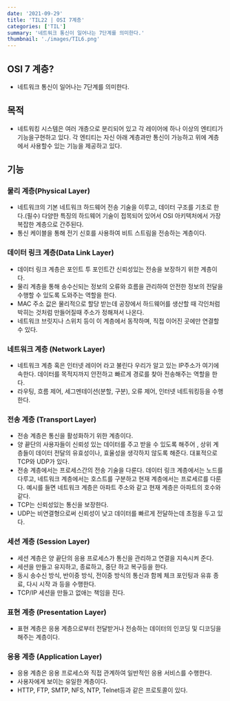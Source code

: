 ```yaml
---
date: '2021-09-29'
title: 'TIL22 | OSI 7계층'
categories: ['TIL']
summary: '네트워크 통신이 일어나는 7단계를 의미한다.'
thumbnail: './images/TIL6.png'
---
```


## OSI 7 계층?

- 네트워크 통신이 일어나는 7단계를 의미한다.

## 목적

- 네트워킹 시스템은 여러 개층으로 분리되어 있고 각 레이어에 하나 이상의 엔티티가 기능을구현하고 있다. 각 엔티티는 자신 아래 계층과만 통신이 가능하고 위에 계층에서 사용할수 있는 기능을 제공하고 있다.

## 기능

### 물리 계층(Physical Layer)

- 네트워크의 기본 네트워크 하드웨어 전송 기술을 이루고, 데이터 구조를 기초로 한다.(필수) 다양한 특징의 하드웨어 기술이 접목되어 있어서 OSI 아키텍처에서 가장 복잡한 계층으로 간주된다.
- 통신 케이블을 통해 전기 신호를 사용하여 비트 스트림을 전송하는 계층이다.

### 데이터 링크 계층(Data Link Layer)

- 데이터 링크 계층은 포인트 투 포인트간 신뢰성있는 전송을 보장하기 위한 계층이다.
- 물리 계층을 통해 송수신되는 정보의 오류와 흐름을 관리하여 안전한 정보의 전달을 수행할 수 있도록 도와주는 역할을 한다.
- MAC 주소 값은 물리적으로 할당 받는데 공장에서 하드웨어를 생산할 때 각인처럼 박히는 것처럼 만들어질때 주소가 정해져서 나온다.
- 네트워크 브릿지나 스위치 등이 이 계층에서 동작하며, 직접 이어진 곳에만 연결할 수 있다.

### 네트워크 계층 (Network Layer)

- 네트워크 계층 혹은 인터넷 레이어 라고 불린다 우리가 알고 있는 IP주소가 여기에 속한다. 데이터를 목적지까지 안전하고 빠르게 경로를 찾아 전송해주는 역할을 한다.
- 라우팅, 흐름 제어, 세그멘테이션(분할, 구분), 오류 제어, 인터넷 네트워킹등을 수행한다.

### 전송 계층 (Transport Layer)

- 전송 계층은 통신을 활성화하기 위한 계층이다.
- 양 끝단의 사용자들이 신뢰성 있는 데이터를 주고 받을 수 있도록 해주어 , 상위 계층들이 데이터 전달의 유효성이나, 효율성을 생각하지 않도록 해준다. 대표적으로 TCP와 UDP가 있다.
- 전송 계층에서는 프로세스간의 전송 기술을 다룬다. 데이터 링크 계층에서는 노드를 다루고, 네트워크 계층에서는 호스트를 구분하고 현재 계층에서는 프로세르를 다룬다. 예시를 들면 네트워크 계층은 아파트 주소와 같고 현재 계층은 아파트의 호수와 같다.
- TCP는 신뢰성있는 통신을 보장한다.
- UDP는 비연결형으로써 신뢰성이 낮고 데이터를 빠르게 전달하는데 초점을 두고 있다.

### 세션 계층 (Session Layer)

- 세션 계층은 양 끝단의 응용 프로세스가 통신을 관리하고 연결을 지속시켜 준다.
- 세션을 만들고 유지하고, 종료하고, 중단 하고 복구등을 한다.
- 동시 송수신 방식, 반이중 방식, 전이중 방식의 통신과 함께 체크 포인팅과 유휴 종료, 다시 시작 과 등을 수행한다.
- TCP/IP 세션을 만들고 없애는 책임을 진다.

### 표현 계층 (Presentation Layer)

- 표현 계층은 응용 계층으로부터 전달받거나 전송하는 데이터의 인코딩 및 디코딩을 해주는 계층이다.

### 응용 계층 (Application Layer)

- 응용 계층은 응용 프로세스와 직접 관계하여 일반적인 응용 서비스를 수행한다.
- 사용자에게 보이는 유일한 계층이다.
- HTTP, FTP, SMTP, NFS, NTP, Telnet등과 같은 프로토콜이 있다.
